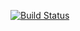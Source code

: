 [![Build Status](https://travis-ci.org/m2q1n9/yinwang.org.svg?branch=master)](https://travis-ci.org/m2q1n9/yinwang.org)

